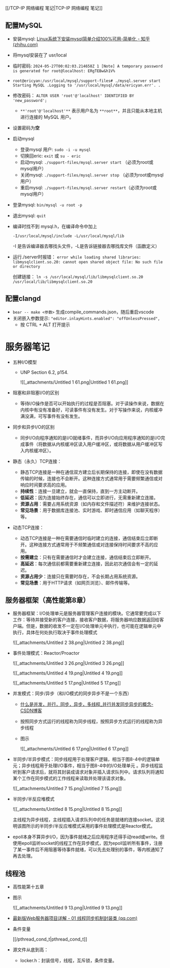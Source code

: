 [[/TCP-IP 网络编程 笔记|TCP-IP 网络编程 笔记]]

## 配置MySQL

- 安装mysql: [Linux系统下安装mysql简单介绍100%可用-简单化 - 知乎 (zhihu.com)](https://zhuanlan.zhihu.com/p/681796610)
- 将mysql安装在了 usr/local
- 临时密码: `2024-05-27T00:02:03.214658Z 1 [Note] A temporary password is generated for root@localhost: ERgTEBw&h1V%`
- `root@ericyan:/usr/local/mysql/support-files# ./mysql.server start Starting MySQL .Logging to '/usr/local/mysql/data/ericyan.err'. .`
- 修改密码： `ALTER USER 'root'@'localhost' IDENTIFIED BY 'new_password';`
    - `**'root'@'localhost'**` 表示用户名为 `**root**`，并且只能从本地主机进行连接的 MySQL 用户。
- 设置密码为**空**
- 启动mysql
    - 登录mysql 用户: `sudo -i -u mysql`
    - 切换回eric: `exit` 或 `su - eric`
    - 启动mysql: `./support-files/mysql.server start` （必须为root或mysql用户）
    - 关闭mysql: `./support-files/mysql.server stop` （必须为root或mysql用户）
    - 重启mysql: `./support-files/mysql.server restart`（必须为root或mysql用户）
- 登录mysql: `bin/mysql -u root -p`
- 退出mysql: `quit`
- 编译时找不到 mysql.h，在编译命令中加上
    
    `-I/usr/local/mysql/include -L/usr/local/mysql/lib`
    
    -I 是告诉编译器去哪找头文件，-L是告诉链接器去哪找库文件（函数定义）
    
- 运行./server时报错： `error while loading shared libraries: libmysqlclient.so.20: cannot open shared object file: No such file or directory`
    
    创建链接： `ln -s /usr/local/mysql/lib/libmysqlclient.so.20 /usr/local/lib/libmysqlclient.so.20`
    

## 配置clangd

- `bear -- make <参数>` 生成compile_commands.json，随后重启vscode
- 关闭嵌入参数提示: `"editor.inlayHints.enabled": "offUnlessPressed",`
    - 按 CTRL + ALT 打开提示

  

  

# 服务器笔记

- 五种I/O模型
    - UNP Section 6.2, p154.
        
        ![[_attachments/Untitled 1 61.png|Untitled 1 61.png]]
        
- 阻塞和非阻塞I/O的区别
    - 等待I/O操作是否可以开始执行的过程是否阻塞。对于读操作来说，数据在内核中有没有准备好，可读事件有没有发生。对于写操作来说，内核缓冲满没满，可写事件有没有发生。
- 同步和异步I/O的区别
    - 同步I/O向程序通知的是I/O就绪事件，而异步I/O向应用程序通知的是I/O完成事件（将数据从内核缓冲区读入用户缓冲区，或将数据从用户缓冲区写入内核缓冲区）。
- 静态（永久）TCP连接：
    - 静态TCP连接是一种在通信双方建立后长期保持的连接，即使在没有数据传输的时候，连接也不会断开。这种连接方式通常用于需要频繁通信或对响应时间要求高的应用。
    - **持续性**：连接一旦建立，就会一直保持，直到一方主动断开。
    - **低延迟**：因为连接始终存在，通信可以立即进行，无需重新建立连接。
    - **资源占用**：需要占用系统资源（如内存和文件描述符）来维护连接状态。
    - **常见场景**：用于数据库连接池、实时游戏、即时通信应用（如聊天程序）等。
- 动态TCP连接：
    - 动态TCP连接是一种在需要通信时临时建立的连接，通信结束后立即断开。这种连接方式通常用于不频繁通信或对连接保持时间要求不高的应用。
    - **按需建立**：只有在需要通信时才会建立连接，通信结束后立即断开。
    - **高延迟**：每次通信前都需要重新建立连接，因此初次通信会有一定的延迟。
    - **资源占用少**：连接只在需要时存在，不会长期占用系统资源。
    - **常见场景**：用于HTTP请求（如网页浏览）、邮件传输等。

## 服务器框架（高性能第8章）

- 服务器框架：I/O处理单元是服务器管理客户连接的模块。它通常要完成以下工作：等待并接受新的客户连接，接收客户数据，将服务器响应数据返回给客户端。但是，数据的收发不一定在I/O处理单元中执行，也可能在逻辑单元中执行，具体在何处执行取决于事件处理模式
    
    ![[_attachments/Untitled 2 38.png|Untitled 2 38.png]]
    
- 事件处理模式：Reactor/Proactor
    
    ![[_attachments/Untitled 3 26.png|Untitled 3 26.png]]
    
    ![[_attachments/Untitled 4 19.png|Untitled 4 19.png]]
    
    ![[_attachments/Untitled 5 17.png|Untitled 5 17.png]]
    

- 并发模式：同步/异步（和I/O模式的同步异步不是一个东西）
    
    - [什么是并发，并行，同步，异步，多线程_并行并发同步异步的概念-CSDN博客](https://blog.csdn.net/weixin_42139375/article/details/81254847)
    - 按照同步方式运行的线程称为同步线程，按照异步方式运行的线程称为异步线程
    
    - 图示
        
        ![[_attachments/Untitled 6 17.png|Untitled 6 17.png]]
        

- 半同步/半异步模式：同步线程用于处理客户逻辑，相当于图8-4中的逻辑单元；异步线程用于处理I/O事件，相当于图8-4中的I/O处理单元 。异步线程监听到客户请求后，就将其封装成请求对象并插入请求队列中。请求队列将通知某个工作在同步模式的工作线程来读取并处理该请求对象。
    
    ![[_attachments/Untitled 7 15.png|Untitled 7 15.png]]
    
- 半同步/半反应堆模式
    
    ![[_attachments/Untitled 8 15.png|Untitled 8 15.png]]
    
    主线程为异步线程，主线程插入请求队列中的任务是就绪的连接socket。这说明该图所示的半同步/半反应堆模式采用的事件处理模式是Reactor模式。
    

- epoll本身不算异步I/O，因为事件就绪之后应用程序还得手动read或write。但使用epoll监听socket的线程工作在异步模式，因为epoll监听所有事件，注册了某一事件后不用阻塞等待事件就绪，可以先去处理别的事件，等内核通知了再去处理。

## 线程池

- 高性能第十五章

- 图示
    
    ![[_attachments/Untitled 9 13.png|Untitled 9 13.png]]
    

- [最新版Web服务器项目详解 - 01 线程同步机制封装类 (qq.com)](https://mp.weixin.qq.com/s?__biz=MzAxNzU2MzcwMw==&mid=2649274278&idx=3&sn=5840ff698e3f963c7855d702e842ec47&chksm=83ffbefeb48837e86fed9754986bca6db364a6fe2e2923549a378e8e5dec6e3cf732cdb198e2&scene=0&xtrack=1#rd)
- 条件变量
    
    [[/pthread_cond_t|pthread_cond_t]]
    
- 源文件从底到高：
    - locker.h：封装信号，线程，互斥锁，条件变量。
